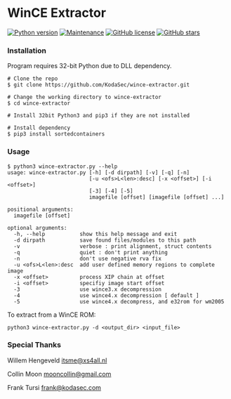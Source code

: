 # WinCE Extractor

[![Python version](https://img.shields.io/badge/python-%3E=_3.7-green.svg)](https://www.python.org/downloads/)
[![Maintenance](https://img.shields.io/badge/Maintained%3F-yes-green.svg)](https://github.com/KodaSec/wince-extractor/graphs/commit-activity)
[![GitHub license](https://img.shields.io/github/license/KodaSec/wince-extractor.svg)](https://github.com/KodaSec/wince-extractor/blob/master/LICENSE)
[![GitHub stars](https://img.shields.io/github/stars/KodaSec/wince-extractor?style=social)](https://github.com//KodaSec/wince-extractor/stargazers)

### Installation

Program requires 32-bit Python due to DLL dependency.

```
# Clone the repo
$ git clone https://github.com/KodaSec/wince-extractor.git

# Change the working directory to wince-extractor
$ cd wince-extractor

# Install 32bit Python3 and pip3 if they are not installed

# Install dependency
$ pip3 install sortedcontainers
```

### Usage

```
$ python3 wince-extractor.py --help
usage: wince-extractor.py [-h] [-d dirpath] [-v] [-q] [-n]
                          [-u <ofs>L<len>:desc] [-x <offset>] [-i <offset>]
                          [-3] [-4] [-5]
                          imagefile [offset] [imagefile [offset] ...]

positional arguments:
  imagefile [offset]

optional arguments:
  -h, --help           show this help message and exit
  -d dirpath           save found files/modules to this path
  -v                   verbose : print alignment, struct contents
  -q                   quiet : don't print anything
  -n                   don't use negative rva fix
  -u <ofs>L<len>:desc  add user defined memory regions to complete image
  -x <offset>          process XIP chain at offset
  -i <offset>          specifiy image start offset
  -3                   use wince3.x decompression
  -4                   use wince4.x decompression [ default ]
  -5                   use wince4.x decompress, and e32rom for wm2005
```

To extract from a WinCE ROM:
```
python3 wince-extractor.py -d <output_dir> <input_file>
```

### Special Thanks

Willem Hengeveld <itsme@xs4all.nl>

Collin Moon <mooncollin@gmail.com>

Frank Tursi <frank@kodasec.com>
